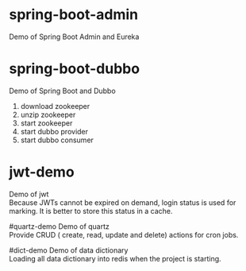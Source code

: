 # spring-boot-admin
Demo of Spring Boot Admin and Eureka  

# spring-boot-dubbo
Demo of Spring Boot and Dubbo  
1. download zookeeper
2. unzip zookeeper
3. start zookeeper
4. start dubbo provider
5. start dubbo consumer

# jwt-demo
Demo of jwt  
Because JWTs cannot be expired on demand, login status is used for marking. It is better to store this status in a cache.

#quartz-demo
Demo of quartz  
Provide CRUD ( create, read, update and delete) actions for cron jobs.  

#dict-demo
Demo of data dictionary  
Loading all data dictionary into redis when the project is starting.

